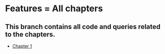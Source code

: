 # Features = All chapters

## This branch contains all code and queries related to the chapters.
- [Chapter 1](https://github.com/Krutik-Vanjara/VEHICLE_DATABASE/tree/chapter-1)
